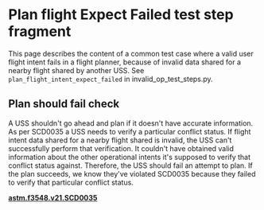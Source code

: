 # Plan flight Expect Failed test step fragment

This page describes the content of a common test case where a valid user flight intent fails in a flight planner, because of invalid data shared for a nearby flight shared by another USS.  See `plan_flight_intent_expect_failed` in invalid_op_test_steps.py.

## Plan should fail check

A USS shouldn't go ahead and plan if it doesn't have accurate information.
As per SCD0035 a USS needs to verify a particular conflict status.
If flight intent data shared for a nearby flight shared is invalid, the USS can't successfully perform that verification.
It couldn't have obtained valid information about the other operational intents it's supposed to verify that conflict status against.
Therefore, the USS should fail an attempt to plan. If the plan succeeds, we know they've violated SCD0035 because they failed to verify that particular conflict status.

**[astm.f3548.v21.SCD0035](../../../../../requirements/astm/f3548/v21.md)**


